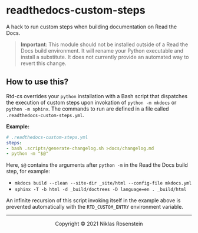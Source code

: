 # readthedocs-custom-steps

A hack to run custom steps when building documentation on Read the Docs.

> __Important__: This module should not be installed outside of a Read the Docs build environment.
> It will rename your Python executable and install a substitute. It does not currently provide an
> automated way to revert this change.

## How to use this?

Rtd-cs overrides your `python` installation with a Bash script that dispatches the
execution of custom steps upon invokation of `python -m mkdocs` or `python -m sphinx`.
The commands to run are defined in a file called `.readthedocs-custom-steps.yml`.

__Example:__

```yml
# .readthedocs-custom-steps.yml
steps:
- bash .scripts/generate-changelog.sh >docs/changelog.md
- python -m "$@"
```

Here, `$@` contains the arguments after `python -m` in the Read the Docs build step, for example:

* `mkdocs build --clean --site-dir _site/html --config-file mkdocs.yml`
* `sphinx -T -b html -d _build/doctrees -D language=en . _build/html`

An infinite recursion of this script invoking itself in the example above is prevented automatically
with the `RTD_CUSTOM_ENTRY` environment variable.

---

<p align="center">Copyright &copy; 2021 Niklas Rosenstein</p>

